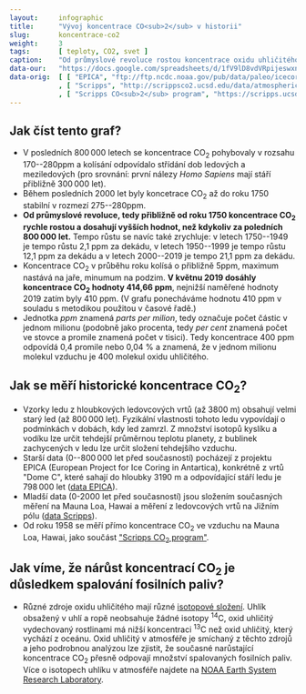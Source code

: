 ```yaml
---
layout:     infographic
title:      "Vývoj koncentrace CO<sub>2</sub> v historii"
slug:       koncentrace-co2
weight:     3
tags:       [ teploty, CO2, svet ]
caption:    "Od průmyslové revoluce rostou koncentrace oxidu uhličitého vysoko nad hodnoty, které byly na planetě během posledních 800&thinsp;000&nbsp;let a výrazně zvyšují skleníkový efekt a způsobují globální oteplování. Data pochází z analýzy ledovcových vrtů EPICA v Antarktidě a z přímých měření na Mauna Loa, Hawai."
data-our:   "https://docs.google.com/spreadsheets/d/1fV9lD8vdVRpijeswxnuqDnbRQOXayiP_mTLZvDOflmQ/edit?usp=sharing"
data-orig:	[ [ "EPICA", "ftp://ftp.ncdc.noaa.gov/pub/data/paleo/icecore/antarctica/epica_domec/edc-co2-2008.xls" ]
            , [ "Scripps", "http://scrippsco2.ucsd.edu/data/atmospheric_co2/icecore_merged_products" ]
            , [ "Scripps CO<sub>2</sub> program", "https://scripps.ucsd.edu/programs/keelingcurve/" ] ]
---
```


## Jak číst tento graf?

* V posledních 800&thinsp;000 letech se koncentrace CO<sub>2</sub> pohybovaly v rozsahu 170--280ppm a kolísání odpovídalo střídání dob ledových a meziledových (pro srovnání: první nálezy *Homo Sapiens* mají stáří přibližně 300&thinsp;000&nbsp;let).
* Během posledních 2000&nbsp;let byly koncetrace CO<sub>2</sub> až do roku 1750 stabilní v rozmezí 275--280ppm.
* __Od průmyslové revoluce, tedy přibližně od roku 1750 koncentrace CO<sub>2</sub> rychle rostou a dosahují vyšších hodnot, než kdykoliv za poledních 800&thinsp;000&nbsp;let.__ Tempo růstu se navíc také zrychluje: v letech 1750--1949 je tempo růstu 2,1 ppm za dekádu, v letech 1950--1999 je tempo růstu 12,1 ppm za dekádu a v letech 2000--2019 je tempo 21,1 ppm za dekádu.
* Koncentrace CO<sub>2</sub> v průběhu roku kolísá o přibližně 5ppm, maximum nastává na jaře, minumum na podzim. __V květnu 2019 dosáhly koncentrace CO<sub>2</sub> hodnoty 414,66 ppm__, nejnižší naměřené hodnoty 2019 zatím byly 410 ppm. (V grafu ponecháváme hodnotu 410 ppm v souladu s metodikou použitou v časové řadě.)
* Jednotka *ppm* znamená *parts per milion*, tedy označuje počet částic v jednom milionu (podobně jako procenta, tedy *per cent* znamená počet ve stovce a promile znamená počet v tisici). Tedy koncentrace 400 ppm odpovídá 0,4 promile nebo 0,04&nbsp;% a znamená, že v jednom milionu molekul vzduchu je 400 molekul oxidu uhličitého.

## Jak se měří historické koncentrace CO<sub>2</sub>?

* Vzorky ledu z hloubkových ledovcových vrtů (až 3800 m) obsahují velmi starý led (až 800&thinsp;000&nbsp;let). Fyzikální vlastnosti tohoto ledu vypovídají o podmínkách v dobách, kdy led zamrzl. Z množství isotopů kyslíku a vodíku lze určit tehdejší průměrnou teplotu planety, z bublinek zachycených v ledu lze určit složení tehdejšího vzduchu.
* Starší data (0--800&thinsp;000&nbsp;let před současností) pocházejí z projektu EPICA (European Project for Ice Coring in Antartica), konkrétně z vrtů "Dome C", které sahají do hloubky 3190 m a odpovídající stáří ledu je 798&thinsp;000&nbsp;let ([data EPICA](ftp://ftp.ncdc.noaa.gov/pub/data/paleo/icecore/antarctica/epica_domec/edc-co2-2008.xls)).
* Mladší data (0-2000&nbsp;let před současností) jsou složením současných měření na Mauna Loa, Hawai a měření z ledovcových vrtů na Jižním pólu ([data Scripps](http://scrippsco2.ucsd.edu/data/atmospheric_co2/icecore_merged_products)).
* Od roku 1958 se měří přímo koncentrace CO<sub>2</sub> ve vzduchu na Mauna Loa, Hawai, jako součást ["Scripps CO<sub>2</sub> program"](https://scripps.ucsd.edu/programs/keelingcurve/).

## Jak víme, že nárůst koncentrací CO<sub>2</sub> je důsledkem spalování fosilních paliv?

* Různé zdroje oxidu uhličitého mají různé [isotopové složení](https://cs.wikipedia.org/wiki/Izotopy_uhl%C3%ADku). Uhlík obsažený v uhlí a ropě neobsahuje žádné isotopy <sup>14</sup>C, oxid uhličitý vydechovaný rostlinami má nižší koncentraci <sup>13</sup>C než oxid uhličitý, který vychází z oceánu. Oxid uhličitý v atmosféře je smíchaný z těchto zdrojů a jeho podrobnou analýzou lze zjistit, že současné narůstající koncentrace CO<sub>2</sub> přesně odpovají množství spalovaných fosilních paliv. Více o isotopech uhlíku v atmosféře najdete na [NOAA Earth System Research Laboratory](https://www.esrl.noaa.gov/gmd/outreach/isotopes/mixing.html).
